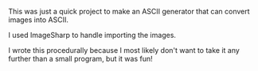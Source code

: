 This was just a quick project to make an ASCII generator that can convert images into ASCII.

I used ImageSharp to handle importing the images.

I wrote this procedurally because I most likely don't want to take it any further than a small program, but it was fun!
